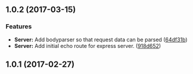 <a name="1.0.2"></a>
## 1.0.2 (2017-03-15)


### Features

* **Server:** Add bodyparser so that request data can be parsed ([64df31b](https://github.com/JustinDFuller/Micro-Service-Base/commit/64df31b))
* **Server:** Add initial echo route for express server. ([918d652](https://github.com/JustinDFuller/Micro-Service-Base/commit/918d652))



<a name="1.0.1"></a>
## 1.0.1 (2017-02-27)



